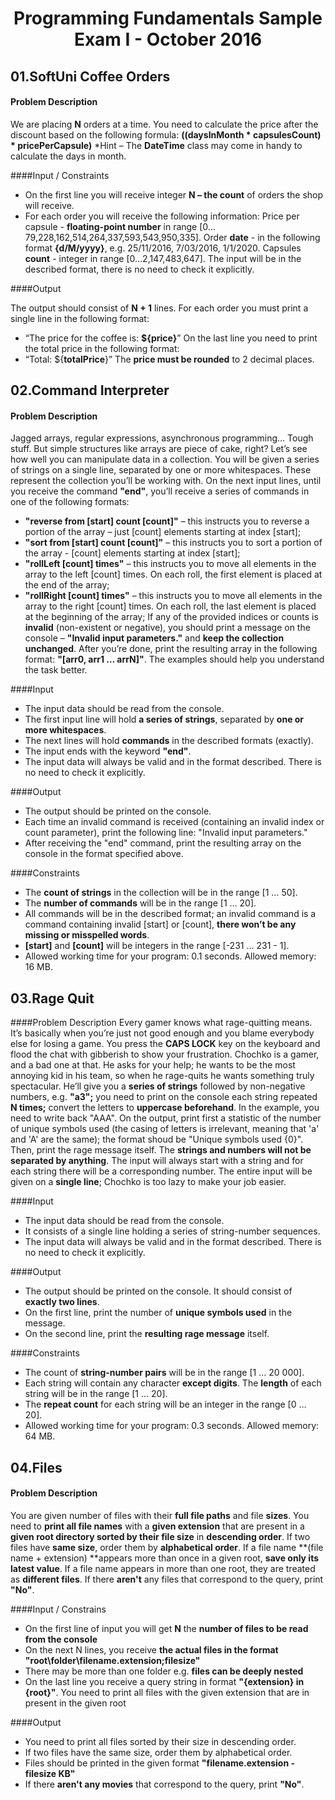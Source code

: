 # <p align="center"> Programming Fundamentals Sample Exam I - October 2016 <p>

## 01.SoftUni Coffee Orders
#### Problem Description
We are placing **N** orders at a time. You need to calculate the price after the discount based on the following formula:
**((daysInMonth * capsulesCount) * pricePerCapsule)**
*Hint – The **DateTime** class may come in handy to calculate the days in month.

####Input / Constraints

- On the first line you will receive integer **N – the count** of orders the shop will receive.
- For each order you will receive the following information:
Price per capsule - **floating-point number** in range [0…79,228,162,514,264,337,593,543,950,335].
Order **date** - in the following format **{d/M/yyyy}**, e.g. 25/11/2016, 7/03/2016, 1/1/2020.
Capsules **count** - integer in range [0…2,147,483,647].
The input will be in the described format, there is no need to check it explicitly.

####Output

The output should consist of **N + 1** lines. For each order you must print a single line in the following format:
- “The price for the coffee is: **${price}**”
On the last line you need to print the total price in the following format:
- “Total: ${**totalPrice**}”
The **price must be rounded** to 2 decimal places. 

## 02.Command Interpreter
#### Problem Description
Jagged arrays, regular expressions, asynchronous programming… Tough stuff. But simple structures like arrays are piece of cake, right? Let’s see how well you can manipulate data in a collection.
You will be given a series of strings on a single line, separated by one or more whitespaces. These represent the collection you’ll be working with.
On the next input lines, until you receive the command **"end"**, you’ll receive a series of commands in one of the following formats:

- **"reverse from [start] count [count]"** – this instructs you to reverse a portion of the array – just [count] elements starting at index [start];
- **"sort from [start] count [count]"** – this instructs you to sort a portion of the array - [count] elements starting at index [start];
- **"rollLeft [count] times"** – this instructs you to move all elements in the array to the left [count] times. On each roll, the first element is placed at the end of the array;
- **"rollRight [count] times"** – this instructs you to move all elements in the array to the right [count] times. On each roll, the last element is placed at the beginning of the array;
If any of the provided indices or counts is **invalid** (non-existent or negative), you should print a message on the console – **"Invalid input parameters."** and **keep the collection unchanged**.
After you’re done, print the resulting array in the following format: **"[arr0, arr1 … arrN]"**. The examples should help you understand the task better.

####Input

- The input data should be read from the console.
- The first input line will hold **a series of strings**, separated by **one or more whitespaces**.
- The next lines will hold **commands** in the described formats (exactly).
- The input ends with the keyword **"end"**.
- The input data will always be valid and in the format described. There is no need to check it explicitly.

####Output

- The output should be printed on the console. 
- Each time an invalid command is received (containing an invalid index or count parameter), print the following line: "Invalid input parameters."
- After receiving the "end" command, print the resulting array on the console in the format specified above.

####Constraints

- The **count of strings** in the collection will be in the range [1 … 50].
- The **number of commands** will be in the range [1 … 20].
- All commands will be in the described format; an invalid command is a command containing invalid [start] or [count], **there won’t be any missing or misspelled words**.
- **[start]** and **[count]** will be integers in the range [-231 … 231 - 1].
- Allowed working time for your program: 0.1 seconds. Allowed memory: 16 MB.

## 03.Rage Quit
####Problem Description
Every gamer knows what rage-quitting means. It’s basically when you’re just not good enough and you blame everybody else for losing a game. You press the **CAPS LOCK** key on the keyboard and flood the chat with gibberish to show your frustration.
Chochko is a gamer, and a bad one at that. He asks for your help; he wants to be the most annoying kid in his team, so when he rage-quits he wants something truly spectacular. He’ll give you a **series of strings** followed by non-negative numbers, e.g. **"a3";** you need to print on the console each string repeated **N times;** convert the letters to **uppercase beforehand**. In the example, you need to write back "AAA". 
On the output, print first a statistic of the number of unique symbols used (the casing of letters is irrelevant, meaning that 'a' and 'A' are the same); the format shoud be "Unique symbols used {0}". Then, print the rage message itself.
The **strings and numbers will not be separated by anything**. The input will always start with a string and for each string there will be a corresponding number. The entire input will be given on a **single line**; Chochko is too lazy to make your job easier.

####Input

- The input data should be read from the console.
- It consists of a single line holding a series of string-number sequences.
- The input data will always be valid and in the format described. There is no need to check it explicitly.

####Output
- The output should be printed on the console. It should consist of **exactly two lines**.
- On the first line, print the number of **unique symbols used** in the message.
- On the second line, print the **resulting rage message** itself.

####Constraints

- The count of **string-number pairs** will be in the range [1 … 20 000].
- Each string will contain any character **except digits**. The **length** of each string will be in the range [1 … 20].
- The **repeat count** for each string will be an integer in the range [0 … 20].
- Allowed working time for your program: 0.3 seconds. Allowed memory: 64 MB.

## 04.Files
#### Problem Description
You are given number of files with their **full file paths** and file **sizes**. You need to **print all file names** with a **given extension** that are present in a **given root directory sorted by their file size** in **descending order**. If two files have **same size**, order them by **alphabetical order**. 
If a file name **(file name + extension) **appears more than once in a given root, **save only its latest value**. If a file name appears in more than one root, they are treated as **different files**.
If there **aren't** any files that correspond to the query, print **"No"**.

####Input / Constrains

- On the first line of input you will get **N** the **number of files to be read from the console**
- On the next N lines, you receive **the actual files in the format "root\folder\filename.extension;filesize"**
- There may be more than one folder e.g. **files can be deeply nested**
- On the last line you receive a query string in format **"{extension} in {root}"**. You need to print all files with the given extension that are in present in the given root

####Output

- You need to print all files sorted by their size in descending order. 
- If two files have the same size, order them by alphabetical order. 
- Files should be printed in the given format **"filename.extension - filesize KB"** 
- If there **aren't any movies** that correspond to the query, print **"No"**.
